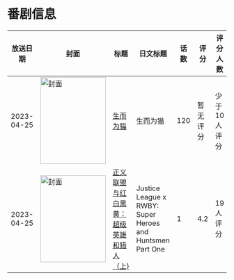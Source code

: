 # 番剧信息

|放送日期|封面|标题|日文标题|话数|评分|评分人数|
|---|---|---|---|---|---|---|
|2023-04-25|<img src="https://lain.bgm.tv/pic/cover/c/d6/fb/405312_xq93r.jpg" alt="封面" style="width:150px;height:200px;object-fit:cover;">|[生而为猫](https://bangumi.tv/subject/405312)|生而为猫|120|暂无评分|少于10人评分|
|2023-04-25|<img src="https://lain.bgm.tv/pic/cover/c/03/ac/423744_Yi3m8.jpg" alt="封面" style="width:150px;height:200px;object-fit:cover;">|[正义联盟与红白黑黄：超级英雄和猎人（上)](https://bangumi.tv/subject/423744)|Justice League x RWBY: Super Heroes and Huntsmen Part One|1|4.2|19人评分|

